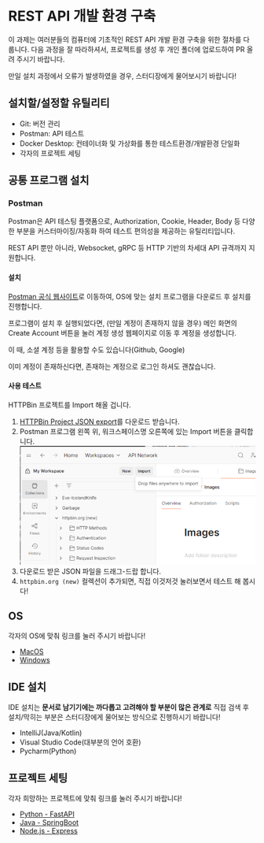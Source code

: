 # REST API 개발 환경 구축
이 과제는 여러분들의 컴퓨터에 기초적인 REST API 개발 환경 구축을 위한 절차를 다룹니다. 다음 과정을 잘 따라하셔서, 프로젝트를 생성 후 개인 폴더에 업로드하여 PR 올려 주시기 바랍니다.

만일 설치 과정에서 오류가 발생하였을 경우, 스터디장에게 물어보시기 바랍니다!

## 설치할/설정할 유틸리티
- Git: 버전 관리
- Postman: API 테스트
- Docker Desktop: 컨테이너화 및 가상화를 통한 테스트환경/개발환경 단일화
- 각자의 프로젝트 세팅

## 공통 프로그램 설치
### Postman
Postman은 API 테스팅 플랫폼으로, Authorization, Cookie, Header, Body 등 다양한 부분을 커스터마이징/자동화 하여 테스트 편의성을 제공하는 유틸리티입니다.

REST API 뿐만 아니라, Websocket, gRPC 등 HTTP 기반의 차세대 API 규격까지 지원합니다.

#### 설치
[Postman 공식 웹사이트](https://www.postman.com/downloads/)로 이동하여, OS에 맞는 설치 프로그램을 다운로드 후 설치를 진행합니다.

프로그램이 설치 후 실행되었다면, (만일 계정이 존재하지 않을 경우) 메인 화면의 Create Account 버튼을 눌러 계정 생성 웹페이지로 이동 후 계정을 생성합니다.

이 때, 소셜 계정 등을 활용할 수도 있습니다(Github, Google)

이미 계정이 존재하신다면, 존재하는 계정으로 로그인 하셔도 괜찮습니다.

#### 사용 테스트
HTTPBin 프로젝트를 Import 해올 겁니다.

1. [HTTPBin Project JSON export](./tasks/httpbin.org%20(new).postman_collection.json)를 다운로드 받습니다.
2. Postman 프로그램 왼쪽 위, 워크스페이스명 오른쪽에 있는 Import 버튼을 클릭합니다.
    ![Postman import button](./tasks/postman-import.png)
3. 다운로드 받은 JSON 파일을 드래그-드랍 합니다.
4. `httpbin.org (new)` 컬렉션이 추가되면, 직접 이것저것 눌러보면서 테스트 해 봅시다!

## OS
각자의 OS에 맞춰 링크를 눌러 주시기 바랍니다!
- [MacOS](./tasks/macos/README.md)
- [Windows](./tasks/windows/README.md)

## IDE 설치
IDE 설치는 **문서로 남기기에는 까다롭고 고려해야 할 부분이 많은 관계로** 직접 검색 후 설치/막히는 부분은 스터디장에게 물어보는 방식으로 진행하시기 바랍니다!
- IntelliJ(Java/Kotlin)
- Visual Studio Code(대부분의 언어 호환)
- Pycharm(Python)

## 프로젝트 세팅
각자 희망하는 프로젝트에 맞춰 링크를 눌러 주시기 바랍니다!
- [Python - FastAPI](./tasks/project_configuration/fastapi/README.md)
- [Java - SpringBoot](./tasks/project_configuration/springboot/README.md)
- [Node.js - Express](./tasks/project_configuration/express/README.md)
